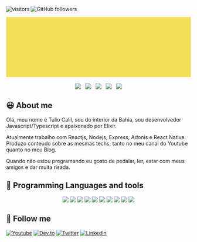 ![visitors](https://visitor-badge.glitch.me/badge?page_id=tuliocll.visitor-badge)
![GitHub followers](https://img.shields.io/github/followers/tuliocll?style=social)

<img src="https://github.com/tuliocll/tuliocll/blob/main/assets/animation.gif?raw=true" data-canonical-src="https://github.com/tuliocll/tuliocll/blob/main/assets/animation.gif?raw=true" width="100%" height="20%" />

<p align='center'>
<a href="https://tuliocalil.blogspot.com/"><img height="30" src="https://logodownload.org/wp-content/uploads/2018/02/blogger-logo-icon.png"></a>&nbsp;&nbsp;
<a href="https://www.youtube.com/tuliocalil"><img height="30" src="https://cdn4.iconfinder.com/data/icons/miu-square-flat-social/60/youtube-square-social-media-512.png"></a>&nbsp;&nbsp;
<a href="https://twitter.com/tuliocalil"><img height="30" src="https://t.ctcdn.com.br/uoFbikmqs4uzBJty4J99HwX-InM=/400x400/smart/i489929.jpeg"></a>&nbsp;&nbsp;
<a href="https://www.linkedin.com/in/tuliocalil/"><img height="30" src="https://cdn-icons-png.flaticon.com/512/174/174857.png"></a>&nbsp;&nbsp;
  <a href="https://dev.to/tuliocalil"><img height="30" src="https://d2fltix0v2e0sb.cloudfront.net/dev-black.png"></a>
</p>

## :smiley: About me

Olá, meu nome é Tulio Calil, sou do interior da Bahia, sou desenvolvedor Javascript/Typescript e apaixonado por Elixir.

Atualmente trabalho com Reactjs, Nodejs, Express, Adonis e React Native. Produzo conteudo sobre as mesmas techs, tanto no meu canal do Youtube quanto no meu Blog.

Quando não estou programando eu gosto de pedalar, ler, estar com meus amigos e dar muita risada.

## :rocket: Programming Languages and tools

<p align="center">

<img src="https://img.shields.io/badge/javascript-%23F7DF1E.svg?&style=for-the-badge&logo=javascript&logoColor=black" height="25"/>
<img src="https://img.shields.io/badge/typescript%20-%23007ACC.svg?&style=for-the-badge&logo=typescript&logoColor=white" height="25"/>
<img src="https://img.shields.io/badge/node.js%20-%2343853D.svg?&style=for-the-badge&logo=node.js&logoColor=white" height="25"/>
<img src="https://img.shields.io/badge/express.js%20-%23404d59.svg?&style=for-the-badge" height="25"/>
<img src="https://img.shields.io/badge/react%20-%2320232a.svg?&style=for-the-badge&logo=react&logoColor=%2361DAFB" height="25"/>
<img src="https://img.shields.io/badge/bootstrap%20-%23563D7C.svg?&style=for-the-badge&logo=bootstrap&logoColor=white" height="25"/>
<img src="https://img.shields.io/badge/postgres-%23316192.svg?&style=for-the-badge&logo=postgresql&logoColor=white" height="25"/>
<img src="https://img.shields.io/badge/-npm-CB3837?style=flat-square&logo=npm" height="25"/>
<img src="https://img.shields.io/badge/-GitHub-181717?style=flat-square&logo=github" height="25"/>
<img src="https://img.shields.io/badge/MongoDB-%234ea94b.svg?&style=for-the-badge&logo=mongodb&logoColor=white" height="25"/>
</p>

## 🎯 Follow me

[![Youtube](https://img.shields.io/badge/youtube-%23FF0000.svg?&style=for-the-badge&logo=youtube&logoColor=white)](https://www.youtube.com/tuliocalil)
[![Dev.to](https://img.shields.io/badge/dev.to-%230A0A0A.svg?&style=for-the-badge&logo=dev.to&logoColor=white)](https://dev.to/tuliocalil)
[![Twitter](https://img.shields.io/badge/twitter-%231DA1F2.svg?&style=for-the-badge&logo=twitter&logoColor=white)](https://twitter.com/tuliocalil)
[![LinkedIn](https://img.shields.io/badge/linkedin-%230077B5.svg?&style=for-the-badge&logo=linkedin&logoColor=white)](https://www.linkedin.com/in/tuliocalil/)
